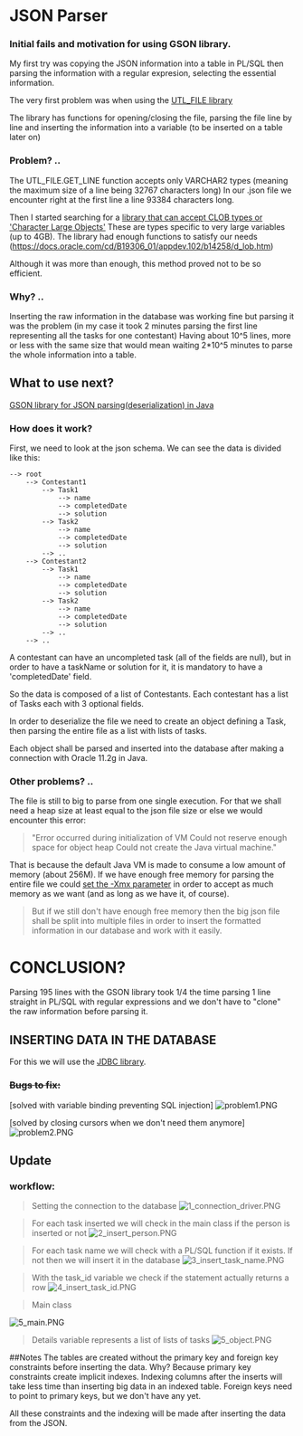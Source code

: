 # JSON Parser

### Initial fails and motivation for using GSON library.

My first try was copying the JSON information into a table in PL/SQL
then parsing the information with a regular expresion, selecting the essential information.


The very first problem was when using the [UTL_FILE library](https://docs.oracle.com/cd/B19306_01/appdev.102/b14258/u_file.htm#BABDEJDH)

The library has functions for opening/closing the file, parsing the file line by line and inserting the information into a variable (to be inserted on a table later on)

### Problem? .. 
The UTL_FILE.GET_LINE function accepts only VARCHAR2 types (meaning the maximum size of a line being 32767 characters long)
In our .json file we encounter right at the first line a line 93384 characters long.


Then I started searching for a [library that can accept CLOB types or 'Character Large Objects'](http://www.orafaq.com/wiki/CLOB)
These are types specific to very large variables (up to 4GB).
The library had enough functions to satisfy our needs (https://docs.oracle.com/cd/B19306_01/appdev.102/b14258/d_lob.htm)

Although it was more than enough, this method proved not to be so efficient.

### Why? ..
Inserting the raw information in the database was working fine but parsing it was the problem
(in my case it took 2 minutes parsing the first line representing all the tasks for one contestant)
Having about 10^5 lines, more or less with the same size that would mean waiting 2*10^5 minutes to parse the whole information into a table.



## What to use next? 
[GSON library for JSON parsing(deserialization) in Java](https://github.com/google/gson)

### How does it work? 
First, we need to look at the json schema. We can see the data is divided like this:

    --> root
        --> Contestant1
            --> Task1
                --> name
                --> completedDate
                --> solution
            --> Task2
                --> name
                --> completedDate
                --> solution
            --> ..
        --> Contestant2
            --> Task1
                --> name
                --> completedDate
                --> solution
            --> Task2
                --> name
                --> completedDate
                --> solution
            --> ..
        --> ..

A contestant can have an uncompleted task (all of the fields are null), 
but in order to have a taskName or solution for it, it is mandatory to have a 'completedDate' field.


So the data is composed of a list of Contestants.
Each contestant has a list of Tasks each with 3 optional fields.

In order to deserialize the file we need to create an object defining a Task,
then parsing the entire file as a list with lists of tasks.

Each object shall be parsed and inserted into the database after making a connection with Oracle 11.2g in Java.


### Other problems? ..
The file is still to big to parse from one single execution.
For that we shall need a heap size at least equal to the json file size or else we would encounter this error:

> "Error occurred during initialization of VM
> Could not reserve enough space for object heap
> Could not create the Java virtual machine."

That is because the default Java VM is made to consume a low amount of memory (about 256M).
If we have enough free memory for parsing the entire file we could [set the -Xmx parameter](http://alvinalexander.com/blog/post/java/java-xmx-xms-memory-heap-size-control) 
in order to accept as much memory as we want (and as long as we have it, of course).

> But if we still don't have enough free memory then the big json file shall be split into multiple files
> in order to insert the formatted information in our database and work with it easily.

# CONCLUSION?
Parsing 195 lines with the GSON library took 1/4 the time parsing 1 line 
straight in PL/SQL with regular expressions and we don't have
to "clone" the raw information before parsing it.



## INSERTING DATA IN THE DATABASE
For this we will use the [JDBC library](http://www.oracle.com/technetwork/apps-tech/jdbc-112010-090769.html).


### ~~Bugs to fix:~~

[solved with variable binding preventing SQL injection]
![problem1.PNG](/_java-json-parser/problem1.PNG?raw=true "problem1.PNG")

[solved by closing cursors when we don't need them anymore]
![problem2.PNG](/_java-json-parser/problem2.PNG?raw=true "problem2.PNG")

## Update

### workflow:

> Setting the connection to the database
![1_connection_driver.PNG](/_java-json-parser/1_connection_driver.PNG?raw=true "1_connection_driver.PNG")

> For each task inserted we will check in the main class if the person is inserted or not
![2_insert_person.PNG](/_java-json-parser/2_insert_person.PNG?raw=true "2_insert_person.PNG")

> For each task name we will check with a PL/SQL function if it exists. If not then we will insert it in the database
![3_insert_task_name.PNG](/_java-json-parser/3_insert_task_name.PNG?raw=true "3_insert_task_name.PNG")

> With the task_id variable we check if the statement actually returns a row
![4_insert_task_id.PNG](/_java-json-parser/4_insert_task_id.PNG?raw=true "4_insert_task_id.PNG")


> Main class

![5_main.PNG](/_java-json-parser/5_main.PNG?raw=true "5_main.PNG")

> Details variable represents a list of lists of tasks
![5_object.PNG](/_java-json-parser/5_object.PNG?raw=true "5_object.PNG")


##Notes
The tables are created without the primary key and foreign key constraints before inserting the data.
Why? Because primary key constraints create implicit indexes.
Indexing columns after the inserts will take less time than inserting big data in an indexed table.
Foreign keys need to point to primary keys, but we don't have any yet.

All these constraints and the indexing will be made after inserting the data from the JSON.






